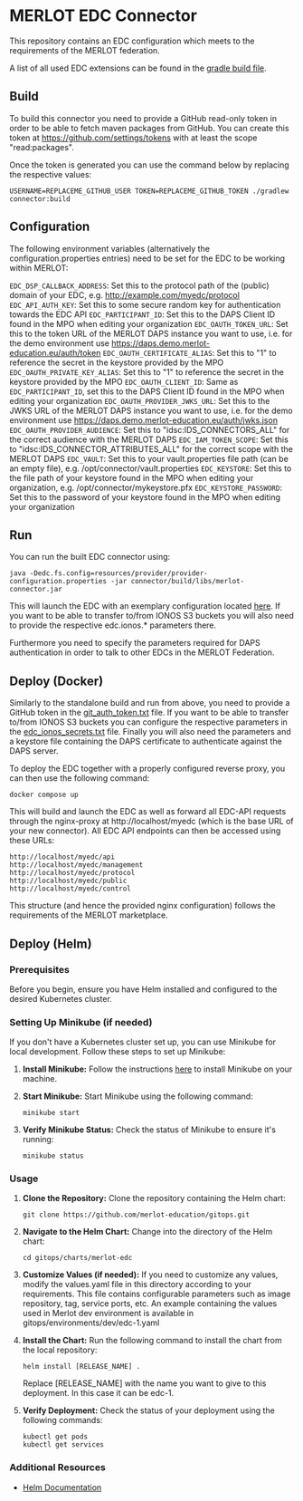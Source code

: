 # MERLOT EDC Connector

This repository contains an EDC configuration which meets to the requirements of the MERLOT federation.

A list of all used EDC extensions can be found in the [gradle build file](./connector/build.gradle.kts).

## Build

To build this connector you need to provide a GitHub read-only token in order to be able to fetch maven packages from GitHub. You can create this token at https://github.com/settings/tokens with at least the scope "read:packages".

Once the token is generated you can use the command below by replacing the respective values:

    USERNAME=REPLACEME_GITHUB_USER TOKEN=REPLACEME_GITHUB_TOKEN ./gradlew connector:build

## Configuration

The following environment variables (alternatively the configuration.properties entries) need to be set for the EDC to be working within MERLOT:

`EDC_DSP_CALLBACK_ADDRESS`: Set this to the protocol path of the (public) domain of your EDC, e.g. http://example.com/myedc/protocol
`EDC_API_AUTH_KEY`: Set this to some secure random key for authentication towards the EDC API
`EDC_PARTICIPANT_ID`: Set this to the DAPS Client ID found in the MPO when editing your organization
`EDC_OAUTH_TOKEN_URL`: Set this to the token URL of the MERLOT DAPS instance you want to use, i.e. for the demo environment use https://daps.demo.merlot-education.eu/auth/token
`EDC_OAUTH_CERTIFICATE_ALIAS`: Set this to "1" to reference the secret in the keystore provided by the MPO
`EDC_OAUTH_PRIVATE_KEY_ALIAS`: Set this to "1" to reference the secret in the keystore provided by the MPO
`EDC_OAUTH_CLIENT_ID`: Same as `EDC_PARTICIPANT_ID`, set this to the DAPS Client ID found in the MPO when editing your organization
`EDC_OAUTH_PROVIDER_JWKS_URL`: Set this to the JWKS URL of the MERLOT DAPS instance you want to use, i.e. for the demo environment use https://daps.demo.merlot-education.eu/auth/jwks.json
`EDC_OAUTH_PROVIDER_AUDIENCE`: Set this to "idsc:IDS_CONNECTORS_ALL" for the correct audience with the MERLOT DAPS
`EDC_IAM_TOKEN_SCOPE`: Set this to "idsc:IDS_CONNECTOR_ATTRIBUTES_ALL" for the correct scope with the MERLOT DAPS
`EDC_VAULT`: Set this to your vault.properties file path (can be an empty file), e.g. /opt/connector/vault.properties
`EDC_KEYSTORE`: Set this to the file path of your keystore found in the MPO when editing your organization, e.g. /opt/connector/mykeystore.pfx
`EDC_KEYSTORE_PASSWORD`: Set this to the password of your keystore found in the MPO when editing your organization

## Run

You can run the built EDC connector using:

    java -Dedc.fs.config=resources/provider/provider-configuration.properties -jar connector/build/libs/merlot-connector.jar

This will launch the EDC with an exemplary configuration located [here](./resources/provider/provider-configuration.properties). If you want to be able to transfer to/from IONOS S3 buckets you will also need to provide the respective edc.ionos.* parameters there.

Furthermore you need to specify the parameters required for DAPS authentication in order to talk to other EDCs in the MERLOT Federation.

## Deploy (Docker)

Similarly to the standalone build and run from above, you need to provide a GitHub  token in the [git_auth_token.txt](./secrets/git_auth_token.txt) file.
If you want to be able to transfer to/from IONOS S3 buckets you can configure the respective parameters in the [edc_ionos_secrets.txt](./secrets/edc_ionos_secrets.txt) file. Finally you will also need the parameters and a keystore file containing the DAPS certificate to authenticate against the DAPS server.

To deploy the EDC together with a properly configured reverse proxy, you can then use the following command:

    docker compose up

This will build and launch the EDC as well as forward all EDC-API requests through the nginx-proxy at http://localhost/myedc (which is the base URL of your new connector). 
All EDC API endpoints can then be accessed using these URLs:

    http://localhost/myedc/api
    http://localhost/myedc/management
    http://localhost/myedc/protocol
    http://localhost/myedc/public
    http://localhost/myedc/control

This structure (and hence the provided nginx configuration) follows the requirements of the MERLOT marketplace.

## Deploy (Helm)
### Prerequisites
Before you begin, ensure you have Helm installed and configured to the desired Kubernetes cluster.

### Setting Up Minikube (if needed)
If you don't have a Kubernetes cluster set up, you can use Minikube for local development. Follow these steps to set up Minikube:

1. **Install Minikube:**
   Follow the instructions [here](https://minikube.sigs.k8s.io/docs/start/) to install Minikube on your machine.

2. **Start Minikube:**
   Start Minikube using the following command:
   ```
   minikube start
   ```
3. **Verify Minikube Status:**
   Check the status of Minikube to ensure it's running:   
   ```
   minikube status
   ```

### Usage
1. **Clone the Repository:**
   Clone the repository containing the Helm chart:
   ```
   git clone https://github.com/merlot-education/gitops.git
   ```

2. **Navigate to the Helm Chart:**
   Change into the directory of the Helm chart:
   ```
   cd gitops/charts/merlot-edc
   ```

3. **Customize Values (if needed):**
   If you need to customize any values, modify the values.yaml file in this directory according to your requirements. This file contains configurable parameters such as image repository, tag, service ports, etc. An example containing the values used in Merlot dev environment is available in gitops/environments/dev/edc-1.yaml

4. **Install the Chart:**
   Run the following command to install the chart from the local repository:
   ```
   helm install [RELEASE_NAME] .
   ```
   Replace [RELEASE_NAME] with the name you want to give to this deployment. In this case it can be edc-1.

5. **Verify Deployment:**
   Check the status of your deployment using the following commands:
   ```
   kubectl get pods
   kubectl get services
   ```

### Additional Resources 
- [Helm Documentation](https://helm.sh/docs/)
